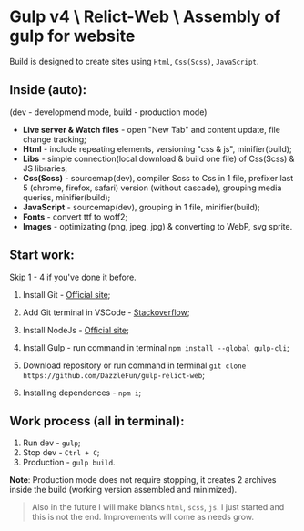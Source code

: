 # Gulp v4 \ Relict-Web \ Assembly of gulp for website

Build is designed to create sites using `Html`, `Css(Scss)`, `JavaScript`.

## Inside (auto):
(dev - developmend mode, build - production mode)

- **Live server & Watch files** - open "New Tab" and content update, file change tracking;
- **Html** - include repeating elements, versioning "css & js", minifier(build);
- **Libs** - simple connection(local download & build one file) of Css(Scss) & JS libraries;
- **Css(Scss)** - sourcemap(dev), compiler Scss to Css in 1 file, prefixer last 5 (chrome, firefox, safari) version (without cascade), grouping media queries, minifier(build);
- **JavaScript** - sourcemap(dev), grouping in 1 file, minifier(build);
- **Fonts** - convert ttf to woff2;
- **Images** - optimizating (png, jpeg, jpg) & converting to WebP, svg sprite.

## Start work:
Skip 1 - 4 if you've done it before.

1) Install Git - [Official site](https://git-scm.com/downloads);
2) Add Git terminal in VSCode - [Stackoverflow](https://stackoverflow.com/questions/42606837/how-do-i-use-bash-on-windows-from-the-visual-studio-code-integrated-terminal);
3) Install NodeJs - [Official site](https://nodejs.org/);
4) Install Gulp - run command in terminal `npm install --global gulp-cli`;

5) Download repository or run command in terminal `git clone https://github.com/DazzleFun/gulp-relict-web`;
6) Installing dependences - `npm i`;

## Work process (all in terminal):
1) Run dev - `gulp`;
2) Stop dev - `Ctrl + C`;
3) Production - `gulp build`.

**Note**: Production mode does not require stopping, it creates 2 archives inside the build (working version assembled and minimized).

>Also in the future I will make blanks `html`, `scss`, `js`.
>I just started and this is not the end. Improvements will come as needs grow.
